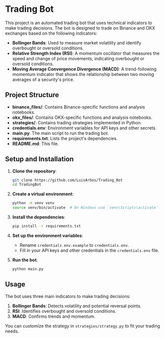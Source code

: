 # Trading Bot

This project is an automated trading bot that uses technical indicators to make trading decisions. The bot is designed to trade on Binance and OKX exchanges based on the following indicators:

- **Bollinger Bands**: Used to measure market volatility and identify overbought or oversold conditions.
- **Relative Strength Index (RSI)**: A momentum oscillator that measures the speed and change of price movements, indicating overbought or oversold conditions.
- **Moving Average Convergence Divergence (MACD)**: A trend-following momentum indicator that shows the relationship between two moving averages of a security's price.

## Project Structure

- **binance_files/**: Contains Binance-specific functions and analysis notebooks.
- **okx_files/**: Contains OKX-specific functions and analysis notebooks.
- **strategies/**: Contains trading strategies implemented in Python.
- **credentials.env**: Environment variables for API keys and other secrets.
- **main.py**: The main script to run the trading bot.
- **requirements.txt**: Lists the project's dependencies.
- **README.md**: This file.

## Setup and Installation

1. **Clone the repository**:
    ```bash
    git clone https://github.com/LuisArbos/Trading_Bot
    cd TradingBot
    ```

2. **Create a virtual environment**:
    ```bash
    python -m venv venv
    source venv/bin/activate  # On Windows use `venv\Scripts\activate`
    ```

3. **Install the dependencies**:
    ```bash
    pip install -r requirements.txt
    ```

4. **Set up the environment variables**:
    - Rename `credentials.env.example` to `credentials.env`.
    - Fill in your API keys and other credentials in the `credentials.env` file.

5. **Run the bot**:
    ```bash
    python main.py
    ```

## Usage

The bot uses three main indicators to make trading decisions:

1. **Bollinger Bands**: Detects volatility and potential reversal points.
2. **RSI**: Identifies overbought and oversold conditions.
3. **MACD**: Confirms trends and momentum.

You can customize the strategy in `strategies/strategy.py` to fit your trading needs.